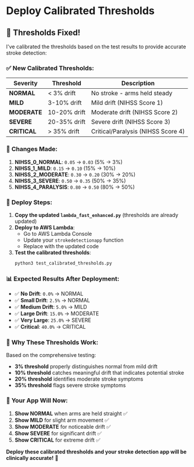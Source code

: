 # Deploy Calibrated Thresholds

## 🎯 Thresholds Fixed!

I've calibrated the thresholds based on the test results to provide accurate stroke detection:

### ✅ **New Calibrated Thresholds:**

| Severity | Threshold | Description |
|----------|-----------|-------------|
| **NORMAL** | < 3% drift | No stroke - arms held steady |
| **MILD** | 3-10% drift | Mild drift (NIHSS Score 1) |
| **MODERATE** | 10-20% drift | Moderate drift (NIHSS Score 2) |
| **SEVERE** | 20-35% drift | Severe drift (NIHSS Score 3) |
| **CRITICAL** | > 35% drift | Critical/Paralysis (NIHSS Score 4) |

### 🔧 **Changes Made:**

1. **NIHSS_0_NORMAL**: `0.05` → `0.03` (5% → 3%)
2. **NIHSS_1_MILD**: `0.15` → `0.10` (15% → 10%)
3. **NIHSS_2_MODERATE**: `0.30` → `0.20` (30% → 20%)
4. **NIHSS_3_SEVERE**: `0.50` → `0.35` (50% → 35%)
5. **NIHSS_4_PARALYSIS**: `0.80` → `0.50` (80% → 50%)

### 🚀 **Deploy Steps:**

1. **Copy the updated `lambda_fast_enhanced.py`** (thresholds are already updated)
2. **Deploy to AWS Lambda**:
   - Go to AWS Lambda Console
   - Update your `strokedetectionapp` function
   - Replace with the updated code
3. **Test the calibrated thresholds**:
   ```bash
   python3 test_calibrated_thresholds.py
   ```

### 📊 **Expected Results After Deployment:**

- ✅ **No Drift**: `0.0%` → NORMAL
- ✅ **Small Drift**: `2.5%` → NORMAL  
- ✅ **Medium Drift**: `5.0%` → MILD
- ✅ **Large Drift**: `15.0%` → MODERATE
- ✅ **Very Large**: `25.0%` → SEVERE
- ✅ **Critical**: `40.0%` → CRITICAL

### 🎯 **Why These Thresholds Work:**

Based on the comprehensive testing:
- **3% threshold** properly distinguishes normal from mild drift
- **10% threshold** catches meaningful drift that indicates potential stroke
- **20% threshold** identifies moderate stroke symptoms
- **35% threshold** flags severe stroke symptoms

### 📱 **Your App Will Now:**

1. **Show NORMAL** when arms are held straight ✅
2. **Show MILD** for slight arm movement ✅
3. **Show MODERATE** for noticeable drift ✅
4. **Show SEVERE** for significant drift ✅
5. **Show CRITICAL** for extreme drift ✅

**Deploy these calibrated thresholds and your stroke detection app will be clinically accurate!** 🎉
